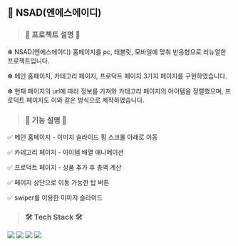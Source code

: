 ## 👖 NSAD(엔에스에이디)




>
> ###  📝 프로젝트 설명 📝
>


  ❇ NSAD(엔에스에이디) 홈페이지를 pc, 태블릿, 모바일에 맞춰 반응형으로 리뉴얼한 프로젝트입니다.
  
  
  ❇ 메인 홈페이지, 카테고리 페이지, 프로덕트 페이지 3가지 페이지를 구현하였습니다.
  
  
  ❇ 현재 페이지의 url에 따라 정보를 가져와 카테고리 페이지의 아이템을 정렬했으며, 프로덕트 페이지도 이와 같은 방식으로 제작하였습니다.


>
> ###  📝 기능 설명 📝
> 


  ✅ 메인 홈페이지 - 이미지 슬라이드 횡 스크롤 아래로 이동
  
  
  ✅ 카테고리 페이지 - 아이템 배열 애니메이션
  
  
  ✅ 프로덕트 페이지 - 상품 추가 후 총액 계산
  
  
  ✅ 페이지 상단으로 이동 가능한 탑 버튼
  
  
  ✅ swiper를 이용한 이미지 슬라이드
 
 
>
> ###  🛠 Tech Stack 🛠
>


  <img src="https://img.shields.io/badge/html5-E34F26?style=for-the-badge&logo=html5&logoColor=white">
  
  <img src="https://img.shields.io/badge/css-1572B6?style=for-the-badge&logo=css3&logoColor=white">
  
  <img src="https://img.shields.io/badge/javascript-F7DF1E?style=for-the-badge&logo=javaScipt&logoColor=black"/>
  
  <img src="https://img.shields.io/badge/jquery-0769AD?style=for-the-badge&logo=jquery&logoColor=white">
  
